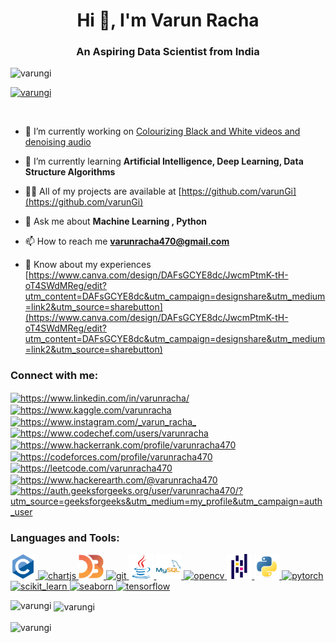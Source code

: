 <h1 align="center">Hi 👋, I'm Varun Racha</h1>
<h3 align="center">An Aspiring Data Scientist from India</h3>

<p align="left"> <img src="https://komarev.com/ghpvc/?username=varungi&label=Profile%20views&color=0e75b6&style=flat" alt="varungi" /> </p>

<p align="left"> <a href="https://github.com/ryo-ma/github-profile-trophy"><img src="https://github-profile-trophy.vercel.app/?username=varungi" alt="varungi" /></a> </p>

<p align="left"> <a href="https://twitter.com/" target="blank"><img src="https://img.shields.io/twitter/follow/?logo=twitter&style=for-the-badge" alt="" /></a> </p>

- 🔭 I’m currently working on [Colourizing Black and White videos and denoising audio](https://github.com/varunGi/Colourizing_Black_and_White_videos_and_denoising_audio)

- 🌱 I’m currently learning **Artificial Intelligence, Deep Learning, Data Structure Algorithms**

- 👨‍💻 All of my projects are available at [https://github.com/varunGi](https://github.com/varunGi)

- 💬 Ask me about **Machine Learning , Python**

- 📫 How to reach me **varunracha470@gmail.com**

- 📄 Know about my experiences [https://www.canva.com/design/DAFsGCYE8dc/JwcmPtmK-tH-oT4SWdMReg/edit?utm_content=DAFsGCYE8dc&utm_campaign=designshare&utm_medium=link2&utm_source=sharebutton](https://www.canva.com/design/DAFsGCYE8dc/JwcmPtmK-tH-oT4SWdMReg/edit?utm_content=DAFsGCYE8dc&utm_campaign=designshare&utm_medium=link2&utm_source=sharebutton)

<h3 align="left">Connect with me:</h3>
<p align="left">
<a href="https://linkedin.com/in/https://www.linkedin.com/in/varunracha/" target="blank"><img align="center" src="https://raw.githubusercontent.com/rahuldkjain/github-profile-readme-generator/master/src/images/icons/Social/linked-in-alt.svg" alt="https://www.linkedin.com/in/varunracha/" height="30" width="40" /></a>
<a href="https://kaggle.com/https://www.kaggle.com/varunracha" target="blank"><img align="center" src="https://raw.githubusercontent.com/rahuldkjain/github-profile-readme-generator/master/src/images/icons/Social/kaggle.svg" alt="https://www.kaggle.com/varunracha" height="30" width="40" /></a>
<a href="https://instagram.com/https://www.instagram.com/_varun_racha_" target="blank"><img align="center" src="https://raw.githubusercontent.com/rahuldkjain/github-profile-readme-generator/master/src/images/icons/Social/instagram.svg" alt="https://www.instagram.com/_varun_racha_" height="30" width="40" /></a>
<a href="https://www.codechef.com/users/https://www.codechef.com/users/varunracha" target="blank"><img align="center" src="https://cdn.jsdelivr.net/npm/simple-icons@3.1.0/icons/codechef.svg" alt="https://www.codechef.com/users/varunracha" height="30" width="40" /></a>
<a href="https://www.hackerrank.com/https://www.hackerrank.com/profile/varunracha470" target="blank"><img align="center" src="https://raw.githubusercontent.com/rahuldkjain/github-profile-readme-generator/master/src/images/icons/Social/hackerrank.svg" alt="https://www.hackerrank.com/profile/varunracha470" height="30" width="40" /></a>
<a href="https://codeforces.com/profile/https://codeforces.com/profile/varunracha470" target="blank"><img align="center" src="https://raw.githubusercontent.com/rahuldkjain/github-profile-readme-generator/master/src/images/icons/Social/codeforces.svg" alt="https://codeforces.com/profile/varunracha470" height="30" width="40" /></a>
<a href="https://www.leetcode.com/https://leetcode.com/varunracha470" target="blank"><img align="center" src="https://raw.githubusercontent.com/rahuldkjain/github-profile-readme-generator/master/src/images/icons/Social/leet-code.svg" alt="https://leetcode.com/varunracha470" height="30" width="40" /></a>
<a href="https://www.hackerearth.com/https://www.hackerearth.com/@varunracha470" target="blank"><img align="center" src="https://raw.githubusercontent.com/rahuldkjain/github-profile-readme-generator/master/src/images/icons/Social/hackerearth.svg" alt="https://www.hackerearth.com/@varunracha470" height="30" width="40" /></a>
<a href="https://auth.geeksforgeeks.org/user/https://auth.geeksforgeeks.org/user/varunracha470/?utm_source=geeksforgeeks&utm_medium=my_profile&utm_campaign=auth_user" target="blank"><img align="center" src="https://raw.githubusercontent.com/rahuldkjain/github-profile-readme-generator/master/src/images/icons/Social/geeks-for-geeks.svg" alt="https://auth.geeksforgeeks.org/user/varunracha470/?utm_source=geeksforgeeks&utm_medium=my_profile&utm_campaign=auth_user" height="30" width="40" /></a>
</p>

<h3 align="left">Languages and Tools:</h3>
<p align="left"> <a href="https://www.cprogramming.com/" target="_blank" rel="noreferrer"> <img src="https://raw.githubusercontent.com/devicons/devicon/master/icons/c/c-original.svg" alt="c" width="40" height="40"/> </a> <a href="https://www.chartjs.org" target="_blank" rel="noreferrer"> <img src="https://www.chartjs.org/media/logo-title.svg" alt="chartjs" width="40" height="40"/> </a> <a href="https://d3js.org/" target="_blank" rel="noreferrer"> <img src="https://raw.githubusercontent.com/devicons/devicon/master/icons/d3js/d3js-original.svg" alt="d3js" width="40" height="40"/> </a> <a href="https://git-scm.com/" target="_blank" rel="noreferrer"> <img src="https://www.vectorlogo.zone/logos/git-scm/git-scm-icon.svg" alt="git" width="40" height="40"/> </a> <a href="https://www.java.com" target="_blank" rel="noreferrer"> <img src="https://raw.githubusercontent.com/devicons/devicon/master/icons/java/java-original.svg" alt="java" width="40" height="40"/> </a> <a href="https://www.mysql.com/" target="_blank" rel="noreferrer"> <img src="https://raw.githubusercontent.com/devicons/devicon/master/icons/mysql/mysql-original-wordmark.svg" alt="mysql" width="40" height="40"/> </a> <a href="https://opencv.org/" target="_blank" rel="noreferrer"> <img src="https://www.vectorlogo.zone/logos/opencv/opencv-icon.svg" alt="opencv" width="40" height="40"/> </a> <a href="https://pandas.pydata.org/" target="_blank" rel="noreferrer"> <img src="https://raw.githubusercontent.com/devicons/devicon/2ae2a900d2f041da66e950e4d48052658d850630/icons/pandas/pandas-original.svg" alt="pandas" width="40" height="40"/> </a> <a href="https://www.python.org" target="_blank" rel="noreferrer"> <img src="https://raw.githubusercontent.com/devicons/devicon/master/icons/python/python-original.svg" alt="python" width="40" height="40"/> </a> <a href="https://pytorch.org/" target="_blank" rel="noreferrer"> <img src="https://www.vectorlogo.zone/logos/pytorch/pytorch-icon.svg" alt="pytorch" width="40" height="40"/> </a> <a href="https://scikit-learn.org/" target="_blank" rel="noreferrer"> <img src="https://upload.wikimedia.org/wikipedia/commons/0/05/Scikit_learn_logo_small.svg" alt="scikit_learn" width="40" height="40"/> </a> <a href="https://seaborn.pydata.org/" target="_blank" rel="noreferrer"> <img src="https://seaborn.pydata.org/_images/logo-mark-lightbg.svg" alt="seaborn" width="40" height="40"/> </a> <a href="https://www.tensorflow.org" target="_blank" rel="noreferrer"> <img src="https://www.vectorlogo.zone/logos/tensorflow/tensorflow-icon.svg" alt="tensorflow" width="40" height="40"/> </a> </p>

<p><img align="left" src="https://github-readme-stats.vercel.app/api/top-langs?username=varungi&show_icons=true&locale=en&layout=compact" alt="varungi" /></p>

<p>&nbsp;<img align="center" src="https://github-readme-stats.vercel.app/api?username=varungi&show_icons=true&locale=en" alt="varungi" /></p>

<p><img align="center" src="https://github-readme-streak-stats.herokuapp.com/?user=varungi&" alt="varungi" /></p>
